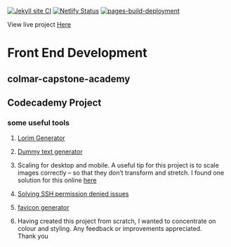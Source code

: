 
[![Jekyll site CI](https://github.com/SOliv1/colmar-academy/actions/workflows/jekyll-docker.yml/badge.svg)](https://github.com/SOliv1/colmar-academy/actions/workflows/jekyll-docker.yml) [![Netlify Status](https://api.netlify.com/api/v1/badges/cb08c30c-6818-4467-bfef-1e22e19fc091/deploy-status)](https://app.netlify.com/sites/colmar-academy-ca/deploys) [![pages-build-deployment](https://github.com/SOliv1/colmar-academy/actions/workflows/pages/pages-build-deployment/badge.svg)](https://github.com/SOliv1/colmar-academy/actions/workflows/pages/pages-build-deployment)

View live project [Here](https://colmar-academy-ca.netlify.app)
# Front End Development

## colmar-capstone-academy
## Codecademy Project

### some useful tools

1. [Lorim Generator](https://github.com/DavidAnson/markdownlint/blob/v0.27.0/doc/md041.md)

2. [Dummy text generator](https://www.dummytextgenerator.com/#jump)

3. Scaling for desktop and mobile. A useful tip for this project is to scale images correctly – so that they don’t transform and stretch. I found one solution for this online
 [here](https://monacodelisa.com/codecademy-colmar-academy-workflow-part-1-desktop)


4. [Solving SSH permission denied issues](https://www.google.com/search?q=git+push+-u+origin+master+git%40github.com%3A+Permission+denied+(publickey).+fatal%3A+Could+not+read+from+remote+repository.&oq=git+push+-u+origin+master+git%40github.com%3A+Permission+denied+(publickey).+fatal%3A+Could+not+read+from+remote+repository.&aqs=chrome..69i57j69i59j69i64l2.953j0j1&sourceid=chrome&ie=UTF-8#fpstate=ive&vld=cid:546330e9,vid:gyAUbbx-D5Q)

5. [favicon generator](https://www.favicon-generator.org/)

6. Having created this project from scratch, I wanted to concentrate on colour and styling.  Any feedback or improvements appreciated.  
Thank you


